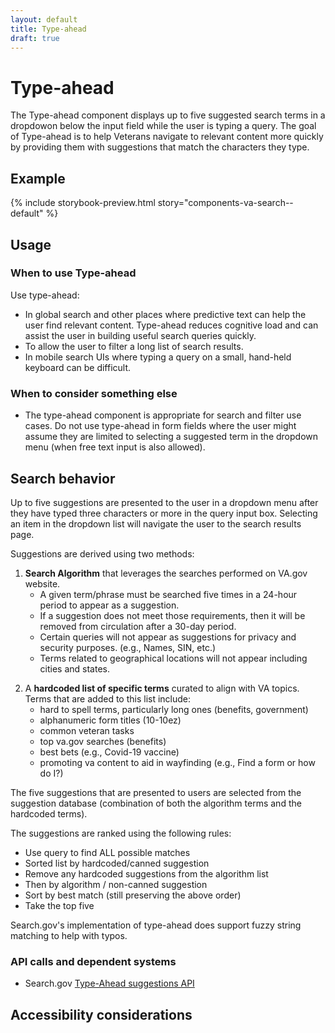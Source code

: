 ```yaml
---
layout: default
title: Type-ahead
draft: true
---
```


# Type-ahead

<p class="va-introtext">The Type-ahead component displays up to five suggested search terms in a dropdowon below the input field while the user is typing a query. The goal of Type-ahead is to help Veterans navigate to relevant content more quickly by providing them with suggestions that match the characters they type.</p>

## Example

{% include storybook-preview.html story="components-va-search--default" %}

## Usage

### When to use Type-ahead

Use type-ahead:

* In global search and other places where predictive text can help the user find relevant content. Type-ahead reduces cognitive load and can assist the user in building useful search queries quickly.
* To allow the user to filter a long list of search results. 
* In mobile search UIs where typing a query on a small, hand-held keyboard can be difficult.

### When to consider something else

* The type-ahead component is appropriate for search and filter use cases. Do not use type-ahead in form fields where the user might assume they are limited to selecting a suggested term in the dropdown menu (when free text input is also allowed).

## Search behavior

Up to five suggestions are presented to the user in a dropdown menu after they have typed three characters or more in the query input box. Selecting an item in the dropdown list will navigate the user to the search results page. 

Suggestions are derived using two methods:

1) **Search Algorithm** that leverages the searches performed on VA.gov website.
     - A given term/phrase must be searched five times in a 24-hour period to appear as a suggestion.
     - If a suggestion does not meet those requirements, then it will be removed from circulation after a 30-day period.
     - Certain queries will not appear as suggestions for privacy and security purposes. (e.g., Names, SIN, etc.)
     - Terms related to geographical locations will not appear including cities and states.

2. A **hardcoded list of specific terms** curated to align with VA topics. Terms that are added to this list include:
   - hard to spell terms, particularly long ones (benefits, government)
   - alphanumeric form titles (10-10ez)
   - common veteran tasks
   - top va.gov searches (benefits)
   - best bets (e.g., Covid-19 vaccine)
   - promoting va content to aid in wayfinding (e.g., Find a form or how do I?)

The five suggestions that are presented to users are selected from the suggestion database (combination of both the algorithm terms and the hardcoded terms).

The suggestions are ranked using the following rules:
* Use query to find ALL possible matches
* Sorted list by hardcoded/canned suggestion
* Remove any hardcoded suggestions from the algorithm list 
* Then by algorithm / non-canned suggestion
* Sort by best match (still preserving the above order)
* Take the top five

Search.gov's implementation of type-ahead does support fuzzy string matching to help with typos.

### API calls and dependent systems

* Search.gov  [Type-Ahead suggestions API](https://open.gsa.gov/api/searchgov-suggestions/)

## Accessibility considerations

